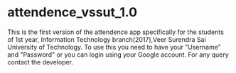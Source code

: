 # attendence_vssut_1.0
This is the first version of the attendence app specifically for the 
students of 1st year, Information Technology branch(2017),Veer Surendra Sai University of Technology.
To use this you need to have your "Username" and "Password" or you can login using your Google account.
For any query contact the developer. 

